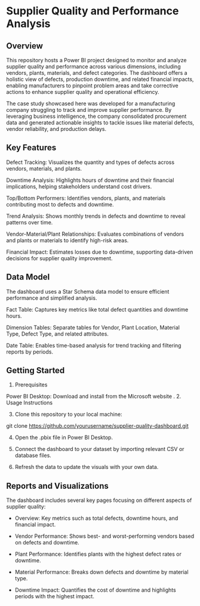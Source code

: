# Supplier Quality and Performance Analysis
## Overview

This repository hosts a Power BI project designed to monitor and analyze supplier quality and performance across various dimensions, including vendors, plants, materials, and defect categories. The dashboard offers a holistic view of defects, production downtime, and related financial impacts, enabling manufacturers to pinpoint problem areas and take corrective actions to enhance supplier quality and operational efficiency.

The case study showcased here was developed for a manufacturing company struggling to track and improve supplier performance. By leveraging business intelligence, the company consolidated procurement data and generated actionable insights to tackle issues like material defects, vendor reliability, and production delays.

## Key Features

Defect Tracking: Visualizes the quantity and types of defects across vendors, materials, and plants.

Downtime Analysis: Highlights hours of downtime and their financial implications, helping stakeholders understand cost drivers.

Top/Bottom Performers: Identifies vendors, plants, and materials contributing most to defects and downtime.

Trend Analysis: Shows monthly trends in defects and downtime to reveal patterns over time.

Vendor-Material/Plant Relationships: Evaluates combinations of vendors and plants or materials to identify high-risk areas.

Financial Impact: Estimates losses due to downtime, supporting data-driven decisions for supplier quality improvement.

## Data Model

The dashboard uses a Star Schema data model to ensure efficient performance and simplified analysis.

Fact Table: Captures key metrics like total defect quantities and downtime hours.

Dimension Tables: Separate tables for Vendor, Plant Location, Material Type, Defect Type, and related attributes.

Date Table: Enables time-based analysis for trend tracking and filtering reports by periods.

## Getting Started
1. Prerequisites

Power BI Desktop: Download and install from the Microsoft website
.
2. Usage Instructions

3. Clone this repository to your local machine:

git clone https://github.com/yourusername/supplier-quality-dashboard.git

4. Open the .pbix file in Power BI Desktop.

5. Connect the dashboard to your dataset by importing relevant CSV or database files.

6. Refresh the data to update the visuals with your own data.

## Reports and Visualizations

The dashboard includes several key pages focusing on different aspects of supplier quality:

- Overview: Key metrics such as total defects, downtime hours, and financial impact.

- Vendor Performance: Shows best- and worst-performing vendors based on defects and downtime.

- Plant Performance: Identifies plants with the highest defect rates or downtime.

- Material Performance: Breaks down defects and downtime by material type.

- Downtime Impact: Quantifies the cost of downtime and highlights periods with the highest impact.
